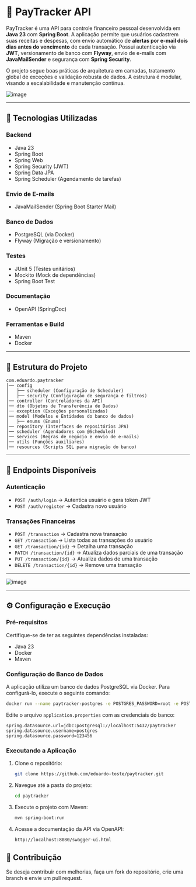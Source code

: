 # 💸 PayTracker API

PayTracker é uma API para controle financeiro pessoal desenvolvida em **Java 23** com **Spring Boot**. A aplicação permite que usuários cadastrem suas receitas e despesas, com envio automático de **alertas por e-mail dois dias antes do vencimento** de cada transação. Possui autenticação via **JWT**, versionamento de banco com **Flyway**, envio de e-mails com **JavaMailSender** e segurança com **Spring Security**.

O projeto segue boas práticas de arquitetura em camadas, tratamento global de exceções e validação robusta de dados. A estrutura é modular, visando a escalabilidade e manutenção contínua.

![image](https://github.com/user-attachments/assets/02dc4fa5-1dc8-4723-8fb8-3d761e8095bd)

---

## 🚀 Tecnologias Utilizadas

### Backend
- Java 23
- Spring Boot
- Spring Web
- Spring Security (JWT)
- Spring Data JPA
- Spring Scheduler (Agendamento de tarefas)

### Envio de E-mails
- JavaMailSender (Spring Boot Starter Mail)

### Banco de Dados
- PostgreSQL (via Docker)
- Flyway (Migração e versionamento)

### Testes
- JUnit 5 (Testes unitários)
- Mockito (Mock de dependências)
- Spring Boot Test

### Documentação
- OpenAPI (SpringDoc)

### Ferramentas e Build
- Maven
- Docker

---

## 📂 Estrutura do Projeto

```
com.eduardo.paytracker
│── config
│   ├── scheduler (Configuração de Scheduler)
│   ├── security (Configuração de segurança e filtros)
│── controller (Controladores da API)
│── dto (Objetos de Transferência de Dados)
│── exception (Exceções personalizadas)
│── model (Modelos e Entidades do banco de dados)
│   ├── enums (Enums)
│── repository (Interfaces de repositórios JPA)
│── scheduler (Agendadores com @Scheduled)
│── services (Regras de negócio e envio de e-mails)
│── utils (Funções auxiliares)
│── resources (Scripts SQL para migração do banco)
```

---

## 📌 Endpoints Disponíveis

### Autenticação
- `POST /auth/login` → Autentica usuário e gera token JWT
- `POST /auth/register` → Cadastra novo usuário

### Transações Financeiras
- `POST /transaction` → Cadastra nova transação
- `GET /transaction` → Lista todas as transações do usuário
- `GET /transaction/{id}` → Detalha uma transação
- `PATCH /transaction/{id}` → Atualiza dados parciais de uma transação
- `PUT /transaction/{id}` → Atualiza dados de uma transação
- `DELETE /transaction/{id}` → Remove uma transação

---

![image](https://github.com/user-attachments/assets/26d48313-2f77-4753-b316-250657575168)

---

## ⚙️ Configuração e Execução

### Pré-requisitos
Certifique-se de ter as seguintes dependências instaladas:
- Java 23
- Docker
- Maven

### Configuração do Banco de Dados
A aplicação utiliza um banco de dados PostgreSQL via Docker. Para configurá-lo, execute o seguinte comando:

```bash
docker run --name paytracker-postgres -e POSTGRES_PASSWORD=root -e POSTGRES_DB=paytracker -p 5432:5432 -d postgres:latest
```
Edite o arquivo `application.properties` com as credenciais do banco:
```properties
spring.datasource.url=jdbc:postgresql://localhost:5432/paytracker
spring.datasource.username=postgres
spring.datasource.password=123456
```

### Executando a Aplicação
1. Clone o repositório:
   ```sh
   git clone https://github.com/eduardo-toste/paytracker.git
   ```
2. Navegue até a pasta do projeto:
   ```sh
   cd paytracker
   ```
3. Execute o projeto com Maven:
   ```sh
   mvn spring-boot:run
   ```
4. Acesse a documentação da API via OpenAPI:
   ```
   http://localhost:8080/swagger-ui.html
   ```

## 🤝 Contribuição
Se deseja contribuir com melhorias, faça um fork do repositório, crie uma branch e envie um pull request.
